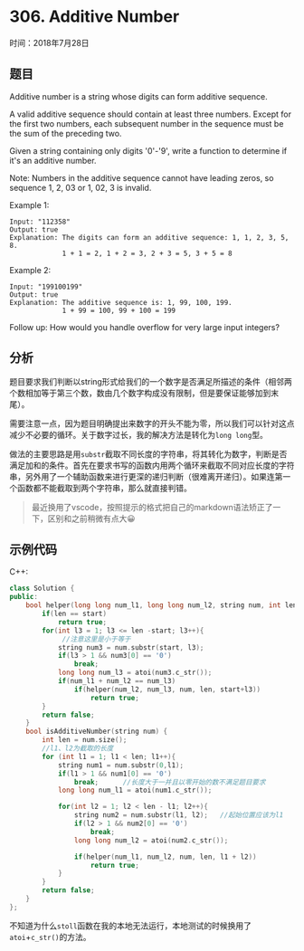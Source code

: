 # 306. Additive Number

时间：2018年7月28日

## 题目

Additive number is a string whose digits can form additive sequence.

A valid additive sequence should contain at least three numbers. Except for the first two numbers, each subsequent number in the sequence must be the sum of the preceding two.

Given a string containing only digits '0'-'9', write a function to determine if it's an additive number.

Note: Numbers in the additive sequence cannot have leading zeros, so sequence 1, 2, 03 or 1, 02, 3 is invalid.

Example 1:

```no
Input: "112358"
Output: true
Explanation: The digits can form an additive sequence: 1, 1, 2, 3, 5, 8.
             1 + 1 = 2, 1 + 2 = 3, 2 + 3 = 5, 3 + 5 = 8
```

Example 2:

```no
Input: "199100199"
Output: true
Explanation: The additive sequence is: 1, 99, 100, 199.
             1 + 99 = 100, 99 + 100 = 199
```

Follow up:
How would you handle overflow for very large input integers?

## 分析

题目要求我们判断以string形式给我们的一个数字是否满足所描述的条件（相邻两个数相加等于第三个数，数由几个数字构成没有限制，但是要保证能够加到末尾）。

需要注意一点，因为题目明确提出来数字的开头不能为零，所以我们可以针对这点减少不必要的循环。关于数字过长，我的解决方法是转化为``long long``型。

做法的主要思路是用``substr``截取不同长度的字符串，将其转化为数字，判断是否满足加和的条件。首先在要求书写的函数内用两个循环来截取不同对应长度的字符串，另外用了一个辅助函数来进行更深的递归判断（很难离开递归）。如果连第一个函数都不能截取到两个字符串，那么就直接判错。

>最近换用了vscode，按照提示的格式把自己的markdown语法矫正了一下，区别和之前稍微有点大😀

## 示例代码

C++:

```cpp
class Solution {
public:
    bool helper(long long num_l1, long long num_l2, string num, int len, int start){
        if(len == start)
            return true;
        for(int l3 = 1; l3 <= len -start; l3++){   
             //注意这里是小于等于
            string num3 = num.substr(start, l3);
            if(l3 > 1 && num3[0] == '0')
                break;
            long long num_l3 = atoi(num3.c_str());
            if(num_l1 + num_l2 == num_l3)
                if(helper(num_l2, num_l3, num, len, start+l3))
                    return true; 
        }
        return false;
    }
    bool isAdditiveNumber(string num) {
        int len = num.size();
        //l1、l2为截取的长度
        for (int l1 = 1; l1 < len; l1++){
            string num1 = num.substr(0,l1);
            if(l1 > 1 && num1[0] == '0')
                break;      //长度大于一并且以零开始的数不满足题目要求
            long long num_l1 = atoi(num1.c_str());

            for(int l2 = 1; l2 < len - l1; l2++){
                string num2 = num.substr(l1, l2);   //起始位置应该为l1
                if(l2 > 1 && num2[0] == '0')
                    break;
                long long num_l2 = atoi(num2.c_str());

                if(helper(num_l1, num_l2, num, len, l1 + l2))
                    return true;
            }
        }
        return false;
    }
};
```

不知道为什么``stoll``函数在我的本地无法运行，本地测试的时候换用了``atoi``+``c_str()``的方法。